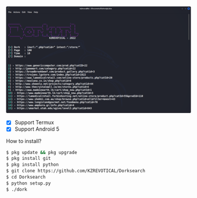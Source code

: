![Gambar Bukti](https://raw.githubusercontent.com/KZREVOTICAL/Dorksearch/main/dorking.png)
`
`
- [X] Support Termux
- [X] Support Android 5

How to install?
```bash
$ pkg update && pkg upgrade
$ pkg install git
$ pkg install python
$ git clone https://github.com/KZREVOTICAL/Dorksearch
$ cd Dorksearch
$ python setup.py
$ ./dork
```
